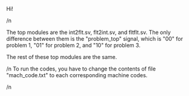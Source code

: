 Hi! 

/n

The top modules are the int2flt.sv, flt2int.sv, and fltflt.sv. The only difference between them is the "problem_top" signal, 
which is "00" for problem 1, "01" for problem 2, and "10" for problem 3. 

The rest of these top modules are the same. 

/n
To run the codes, you have to change the contents of file "mach_code.txt" to each corresponding machine codes.

/n

